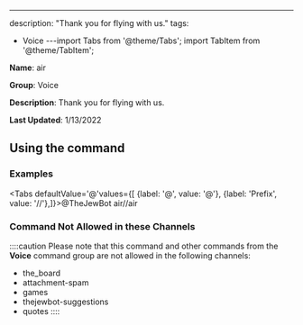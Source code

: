 ---
description: "Thank you for flying with us."
tags:
  - Voice
---import Tabs from '@theme/Tabs';
import TabItem from '@theme/TabItem';

**Name**: air

**Group**: Voice

**Description**: Thank you for flying with us.

**Last Updated**: 1/13/2022

## Using the command

### Examples
<Tabs defaultValue='@'values={[ {label: '@', value: '@'}, {label: 'Prefix', value: '//'},]}><TabItem value='@'>@TheJewBot air</TabItem><TabItem value='//'>//air</TabItem></Tabs>

### Command Not Allowed in these Channels
::::caution Please note that this command and other commands from the **Voice** command group are not allowed in the following channels:
- the_board
- attachment-spam
- games
- thejewbot-suggestions
- quotes
::::